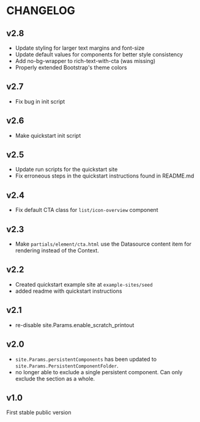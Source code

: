 # CHANGELOG

## v2.8
* Update styling for larger text margins and font-size 
* Update default values for components for better style consistency
* Add no-bg-wrapper to rich-text-with-cta (was missing)
* Properly extended Bootstrap's theme colors

## v2.7
* Fix bug in init script

## v2.6
* Make quickstart init script

## v2.5
* Update run scripts for the quickstart site
* Fix erroneous steps in the quickstart instructions found in README.md 

## v2.4
* Fix default CTA class for `list/icon-overview` component

## v2.3
* Make `partials/element/cta.html` use the Datasource content item for rendering instead of the Context.

## v2.2
* Created quickstart example site at `example-sites/seed`
* added readme with quickstart instructions

## v2.1
* re-disable site.Params.enable_scratch_printout

## v2.0
* `site.Params.persistentComponents` has been updated to `site.Params.PersistentComponentFolder`.  
* no longer able to exclude a single persistent component. Can only exclude the section as a whole.

## v1.0
First stable public version